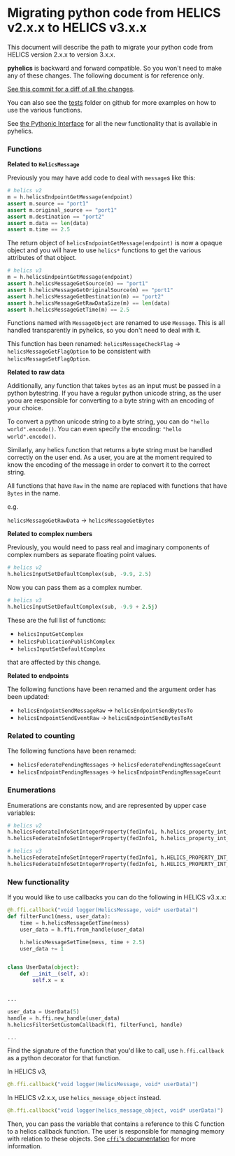 # Migrating python code from HELICS v2.x.x to HELICS v3.x.x

This document will describe the path to migrate your python code from HELICS version 2.x.x to version 3.x.x.

**pyhelics** is backward and forward compatible. So you won't need to make any of these changes. The following document is for reference only.

[See this commit for a diff of all the changes](https://github.com/GMLC-TDC/pyhelics/commit/366a4c5cb7fdfe44e48a85acdde0be43d56df3a3).

You can also see the [tests](https://github.com/GMLC-TDC/pyhelics/tree/main/tests) folder on github for more examples on how to use the various functions.

See [the Pythonic Interface](./pythonic-interface.md) for all the new functionality that is available in pyhelics.

### Functions

**Related to `HelicsMessage`**

Previously you may have add code to deal with `message`s like this:

```python
# helics v2
m = h.helicsEndpointGetMessage(endpoint)
assert m.source == "port1"
assert m.original_source == "port1"
assert m.destination == "port2"
assert m.data == len(data)
assert m.time == 2.5
```

The return object of `helicsEndpointGetMessage(endpoint)` is now a opaque object and you will have to use `helics*` functions to get the various attributes of that object.

```python
# helics v3
m = h.helicsEndpointGetMessage(endpoint)
assert h.helicsMessageGetSource(m) == "port1"
assert h.helicsMessageGetOriginalSource(m) == "port1"
assert h.helicsMessageGetDestination(m) == "port2"
assert h.helicsMessageGetRawDataSize(m) == len(data)
assert h.helicsMessageGetTime(m) == 2.5
```

Functions named with `MessageObject` are renamed to use `Message`. This is all handled transparently in pyhelics, so you don't need to deal with it.

This function has been renamed: `helicsMessageCheckFlag` -> `helicsMessageGetFlagOption` to be consistent with `helicsMessageSetFlagOption`.

**Related to raw data**

Additionally, any function that takes `bytes` as an input must be passed in a python bytestring. If you have a regular python unicode string, as the user yoou are responsible for converting to a byte string with an encoding of your choice.

To convert a python unicode string to a byte string, you can do `"hello world".encode()`.
You can even specify the encoding: `"hello world".encode()`.

Similarly, any helics function that returns a byte string must be handled correctly on the user end. As a user, you are at the moment required to know the encoding of the message in order to convert it to the correct string.

All functions that have `Raw` in the name are replaced with functions that have `Bytes` in the name.

e.g.

`helicsMessageGetRawData` -> `helicsMessageGetBytes`

**Related to complex numbers**

Previously, you would need to pass real and imaginary components of complex numbers as separate floating point values.

```python
# helics v2
h.helicsInputSetDefaultComplex(sub, -9.9, 2.5)
```

Now you can pass them as a complex number.

```python
# helics v3
h.helicsInputSetDefaultComplex(sub, -9.9 + 2.5j)
```

These are the full list of functions:

- `helicsInputGetComplex`
- `helicsPublicationPublishComplex`
- `helicsInputSetDefaultComplex`

that are affected by this change.

**Related to endpoints**

The following functions have been renamed and the argument order has been updated:

- `helicsEndpointSendMessageRaw` -> `helicsEndpointSendBytesTo`
- `helicsEndpointSendEventRaw` -> `helicsEndpointSendBytesToAt`

### Related to counting

The following functions have been renamed:

- `helicsFederatePendingMessages` -> `helicsFederatePendingMessageCount`
- `helicsEndpointPendingMessages` -> `helicsEndpointPendingMessageCount`

### Enumerations

Enumerations are constants now, and are represented by upper case variables:

```python
# helics v2
h.helicsFederateInfoSetIntegerProperty(fedInfo1, h.helics_property_int_log_level, 1)
h.helicsFederateInfoSetIntegerProperty(fedInfo1, h.helics_property_int_max_iterations, 100)
```

```python
# helics v3
h.helicsFederateInfoSetIntegerProperty(fedInfo1, h.HELICS_PROPERTY_INT_LOG_LEVEL, 1)
h.helicsFederateInfoSetIntegerProperty(fedInfo1, h.HELICS_PROPERTY_INT_MAX_ITERATIONS, 100)
```

### New functionality

If you would like to use callbacks you can do the following in HELICS v3.x.x:

```python
@h.ffi.callback("void logger(HelicsMessage, void* userData)")
def filterFunc1(mess, user_data):
    time = h.helicsMessageGetTime(mess)
    user_data = h.ffi.from_handle(user_data)

    h.helicsMessageSetTime(mess, time + 2.5)
    user_data += 1


class UserData(object):
    def __init__(self, x):
        self.x = x


...

user_data = UserData(5)
handle = h.ffi.new_handle(user_data)
h.helicsFilterSetCustomCallback(f1, filterFunc1, handle)

...
```

Find the signature of the function that you'd like to call, use `h.ffi.callback` as a python decorator for that function.

In HELICS v3,

```python
@h.ffi.callback("void logger(HelicsMessage, void* userData)")
```

In HELICS v2.x.x, use `helics_message_object` instead.

```python
@h.ffi.callback("void logger(helics_message_object, void* userData)")
```

Then, you can pass the variable that contains a reference to this C function to a helics callback function.
The user is responsible for managing memory with relation to these objects.
See [`cffi`'s documentation](https://cffi.readthedocs.io/en/latest/using.html#callbacks-old-style) for more information.
